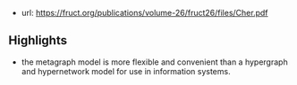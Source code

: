 
- url: https://fruct.org/publications/volume-26/fruct26/files/Cher.pdf

## Highlights

- the metagraph model is more flexible and convenient than a hypergraph and hypernetwork model for use in information systems.